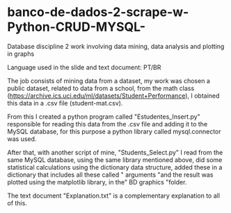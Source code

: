# banco-de-dados-2-scrape-w-Python-CRUD-MYSQL-
Database discipline 2 work involving data mining, data analysis and plotting in graphs

Language used in the slide and text document: PT/BR

The job consists of mining data from a dataset, my work was chosen a public dataset, related to data from a school, from the math class (https://archive.ics.uci.edu/ml/datasets/Student+Performance), I obtained this data in a .csv file (student-mat.csv).

From this I created a python program called "Estudentes_Insert.py" responsible for reading this data from the .csv file and adding it to the MySQL database, for this purpose a python library called mysql.connector was used.

After that, with another script of mine, "Students_Select.py" I read from the same MySQL database, using the same library mentioned above, did some statistical calculations using the dictionary data structure, added these in a dictionary that includes all these called " arguments "and the result was plotted using the matplotlib library, in the" BD graphics "folder.

The text document "Explanation.txt" is a complementary explanation to all of this.
